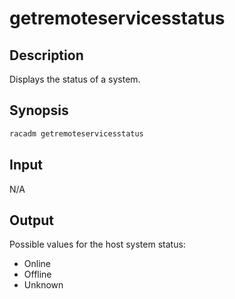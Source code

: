 # getremoteservicesstatus

## Description

Displays the status of a system.

## Synopsis

```bash
racadm getremoteservicesstatus
```

## Input

N/A

## Output

Possible values for the host system status:

- Online
- Offline
- Unknown